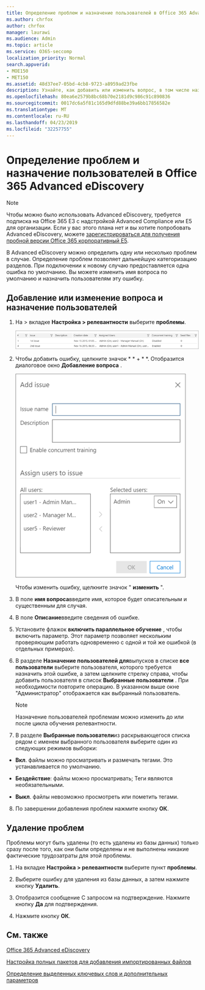 ```yaml
---
title: Определение проблем и назначение пользователей в Office 365 Advanced eDiscovery
ms.author: chrfox
author: chrfox
manager: laurawi
ms.audience: Admin
ms.topic: article
ms.service: O365-seccomp
localization_priority: Normal
search.appverid:
- MOE150
- MET150
ms.assetid: 48d37ee7-05bd-4cb8-9723-a8959ad23fbe
description: Узнайте, как добавить или изменить вопрос, в том числе назначение пользователей, или удалить ошибку для случая обнаружения электронных данных в Office 365 Advanced eDiscovery.
ms.openlocfilehash: 80ea6e2579b8bc68b70e2181d9c986c91c890836
ms.sourcegitcommit: 0017dc6a5f81c165d9dfd88be39a6bb17856582e
ms.translationtype: MT
ms.contentlocale: ru-RU
ms.lasthandoff: 04/23/2019
ms.locfileid: "32257755"
---
```

# <a name="define-issues-and-assign-users-in-office-365-advanced-ediscovery"></a>Определение проблем и назначение пользователей в Office 365 Advanced eDiscovery

> [!NOTE]
> Чтобы можно было использовать Advanced eDiscovery, требуется подписка на Office 365 E3 с надстройкой Advanced Compliance или E5 для организации. Если у вас этого плана нет и вы хотите попробовать Advanced eDiscovery, можете [зарегистрироваться для получения пробной версии Office 365 корпоративный E5](https://go.microsoft.com/fwlink/p/?LinkID=698279). 
  
В Advanced eDiscovery можно определить одну или несколько проблем в случае. Определение проблем позволяет дальнейшую категоризацию разделов. При подключении к новому случаю предоставляется одна ошибка по умолчанию. Вы можете изменить имя вопроса по умолчанию и назначить пользователям эту ошибку. 
  
## <a name="adding-or-editing-an-issue-and-assigning-users"></a>Добавление или изменение вопроса и назначение пользователей

1. На \> вкладке **Настройка \> релевантности** выберите **проблемы**.
    
    ![Элементы для оценивания на вкладке "Настройка релевантности"](media/dfd8f9ef-b167-4ed9-980e-00ae98a97169.png)
  
2. Чтобы добавить ошибку, щелкните значок * * + * *. Отобразится диалоговое окно **Добавление вопроса** . 
    
    ![Добавление элементов для оценивания на вкладке "Настройка релевантности"](media/c8e94982-139a-472a-b85d-282f2d742046.png)
  
    Чтобы изменить ошибку, щелкните значок " **изменить** ". 
    
3. В поле **имя вопроса**введите имя, которое будет описательным и существенным для случая. 
    
4. В поле **Описание**введите сведения об ошибке.
    
5. Установите флажок **включить параллельное обучение** , чтобы включить параметр. Этот параметр позволяет нескольким проверяющим работать одновременно с одной и той же ошибкой (в отдельных примерах). 
    
6. В разделе **Назначение пользователей для**выпусков в списке **все пользователи** выберите пользователя, которого требуется назначить этой ошибке, а затем щелкните стрелку справа, чтобы добавить пользователя в список **Выбранные пользователи** . При необходимости повторите операцию. В указанном выше окне "Администратор" отображается как выбранный пользователь. 
    
    > [!NOTE]
    > Назначение пользователей проблемам можно изменить до или после цикла обучения релевантности. 
  
7. В разделе **Выбранные пользователи**из раскрывающегося списка рядом с именем выбранного пользователя выберите один из следующих режимов выборки: 
    
  - **Вкл**. файлы можно просматривать и размечать тегами. Это устанавливается по умолчанию.
    
  - **Бездействие**: файлы можно просматривать; Теги являются необязательными.
    
  - **Выкл**. файлы невозможно просмотреть или пометить тегами.
    
8. По завершении добавления проблем нажмите кнопку **ОК**.
    
## <a name="deleting-issues"></a>Удаление проблем

Проблемы могут быть удалены (то есть удалены из базы данных) только сразу после того, как они были определены и не выполнены никакие фактические трудозатраты для этой проблемы. 
  
1. На вкладке **Настройка \> релевантности** выберите пункт **проблемы**.
    
2. Выберите ошибку для удаления из базы данных, а затем нажмите кнопку **Удалить**.
    
3. Отобразится сообщение С запросом на подтверждение. Нажмите кнопку **Да** для подтверждения. 
    
4. Нажмите кнопку **ОК**.
    
## <a name="see-also"></a>См. также

[Office 365 Advanced eDiscovery](office-365-advanced-ediscovery.md)
  
[Настройка полных пакетов для добавления импортированных файлов](set-up-loads-to-add-imported-files.md)
  
[Определение выделенных ключевых слов и дополнительных параметров](define-highlighted-keywords-and-advanced-options.md)

